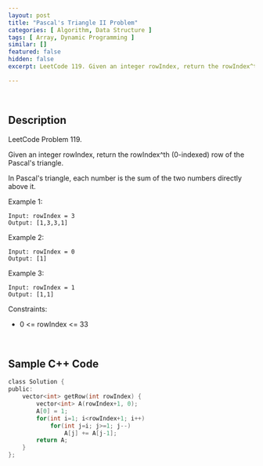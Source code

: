 ```yaml
---
layout: post
title: "Pascal's Triangle II Problem"
categories: [ Algorithm, Data Structure ]
tags: [ Array, Dynamic Programming ]
similar: []
featured: false
hidden: false
excerpt: LeetCode 119. Given an integer rowIndex, return the rowIndex^th (0-indexed) row of the Pascal's triangle.

---
```


<br />

## Description

LeetCode Problem 119.

Given an integer rowIndex, return the rowIndex^th (0-indexed) row of the Pascal's triangle.

In Pascal's triangle, each number is the sum of the two numbers directly above it. 

Example 1:
```
Input: rowIndex = 3
Output: [1,3,3,1]
```

Example 2:
```
Input: rowIndex = 0
Output: [1]
```

Example 3:
```
Input: rowIndex = 1
Output: [1,1]
```

Constraints:
* 0 <= rowIndex <= 33

<br />

## Sample C++ Code


```c
class Solution {
public:
    vector<int> getRow(int rowIndex) {
        vector<int> A(rowIndex+1, 0);
        A[0] = 1;
        for(int i=1; i<rowIndex+1; i++)
            for(int j=i; j>=1; j--)
                A[j] += A[j-1];
        return A;
    }
};
```


